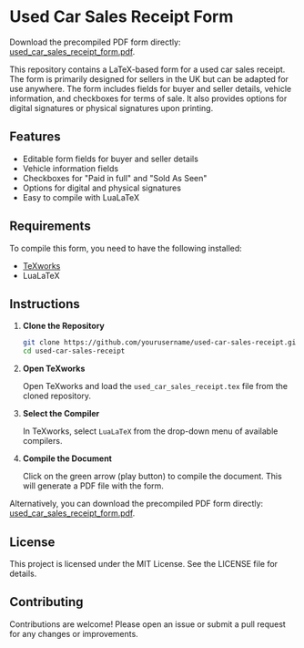 # Used Car Sales Receipt Form

Download the precompiled PDF form directly: [used_car_sales_receipt_form.pdf](https://github.com/JessyJP/Used-Car-Sale-Receipt-Form/blob/master/used_car_sales_reciept_form.pdf).

This repository contains a LaTeX-based form for a used car sales receipt. The form is primarily designed for sellers in the UK but can be adapted for use anywhere. The form includes fields for buyer and seller details, vehicle information, and checkboxes for terms of sale. It also provides options for digital signatures or physical signatures upon printing.

## Features

- Editable form fields for buyer and seller details
- Vehicle information fields
- Checkboxes for "Paid in full" and "Sold As Seen"
- Options for digital and physical signatures
- Easy to compile with LuaLaTeX

## Requirements

To compile this form, you need to have the following installed:

- [TeXworks](https://www.tug.org/texworks/)
- LuaLaTeX

## Instructions

1. **Clone the Repository**

   ```bash
   git clone https://github.com/yourusername/used-car-sales-receipt.git
   cd used-car-sales-receipt
   ```
2. **Open TeXworks**

   Open TeXworks and load the `used_car_sales_receipt.tex` file from the cloned repository.

3. **Select the Compiler**

   In TeXworks, select `LuaLaTeX` from the drop-down menu of available compilers.

4. **Compile the Document**

   Click on the green arrow (play button) to compile the document. This will generate a PDF file with the form.


Alternatively, you can download the precompiled PDF form directly: [used_car_sales_receipt_form.pdf](https://github.com/JessyJP/Used-Car-Sale-Receipt-Form/blob/master/used_car_sales_reciept_form.pdf).
## License

This project is licensed under the MIT License. See the LICENSE file for details.

## Contributing

Contributions are welcome! Please open an issue or submit a pull request for any changes or improvements.
